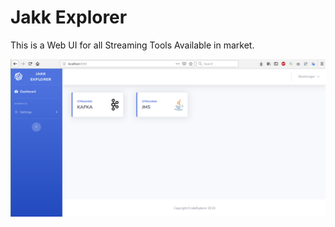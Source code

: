 # Jakk Explorer

This is a Web UI for all Streaming Tools Available in market.


![DashBoard ScreenShot](/ScreenShots/dashboard.png?raw=true "DashBoard ScreenShot")

